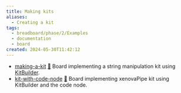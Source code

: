 ```yaml
---
title: Making kits
aliases:
  - Creating a kit
tags:
  - breadboard/phase/2/Examples
  - documentation
  - board
created: 2024-05-30T11:42:12
---
```


- [making-a-kit](https://github.com/ExaDev/breadboard-examples/tree/main/src/examples/making-a-kit)
  [🔗](https://breadboard-ai.web.app/?mode=list&board=https://raw.githubusercontent.com/ExaDev/breadboard-examples/main/src/examples/making-a-kit/graph.json)
  Board implementing a string manipulation kit using [KitBuilder](https://github.com/breadboard-ai/breadboard/blob/main/packages/breadboard/src/kits/builder.ts).
- [kit-with-code-node](https://github.com/ExaDev/breadboard-examples/tree/main/src/examples/kit-with-code-node)
  [🔗](https://breadboard-ai.web.app/?mode=list&board=https://raw.githubusercontent.com/ExaDev/breadboard-examples/main/src/examples/kit-with-code-node/graph.json)
  Board implementing xenovaPipe kit using KitBuilder and the code node.
